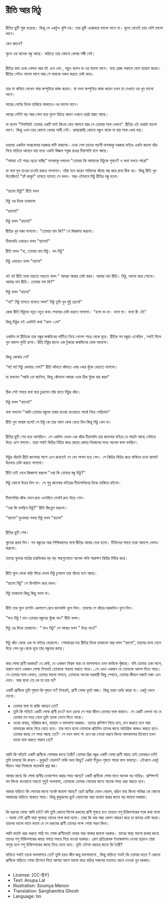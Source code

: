 # রীতি আর মিঠু

##
রীতির ছুটি শুরু হয়েছে। কিন্তু সে একটুও খুশি নয়। তার ছুটি এক্কেবারে ভালো লাগে না। স্কুলে যেতেই তার বেশি ভালো লাগে।

কেন জানো?

স্কুলে ওর অনেক বন্ধু আছে। বাড়িতে তার কোনো খেলার সঙ্গী নেই।

##
রীতির বাবা ওকে খেলনা আর বই এনে দেন , গল্পও বলেন যা ওর ভালো লাগে। বাবা রোজ সকালে যোগ ব্যায়াম করেন। রীতির সেটাও ভালো লাগে আর সে বাবাকে নকল করতে চেষ্টা করে।

##
তার মা কবিতা লেখেন আর কম্পুটারে কাজ করেন। মা যখন কম্পুটারে কাজ করেন তখন তা দেখতে ওর খুব ভালো লাগে।

মায়ের পেটের দিকে তাকিয়ে থাকতেও ওর ভালো লাগে।

মায়ের পেটটা বড় আর গোল হয়ে ফুলে উঠছে কারণ ওখানে ছোট্ট বাচ্চা আছে।

মা বলেন "শিগগিরই তোমার একটি ভাই কিংবা বোন্ আসবে আর সে তোমার সঙ্গে খেলবে". রীতির এই খবরটা ভালো লাগে। কিন্তু এখন তার কোনো খেলার সাথী নেই। কাছাকাছি কোনো বন্ধুও থাকে না যার সঙ্গে খেলা যায়।

##
তারপর একদিন সন্ধেবেলায় দরজার ঘন্টি বাজলো। দেখা গেল তাদের পড়শী দাসকাকু দরজার বাইরে একটা কালো খাঁচা নিয়ে দাড়িয়ে আছেন যার মধ্যে একটা উজ্জল সবুজ রঙের টিয়াপাখি বসে আছে।

“আমরা এই শহর ছেড়ে যাচ্ছি“ দাসকাকু বললেন "তোমরা কি আমাদের মিঠুকে পুষবে? ও কথা বলতে পারে!"

মা বাবা মুখ চাওয়া চাওয়ি করতে লাগলেন। তাঁরা মনে করেন পাখিদের খাঁচায় বন্ধ করে রাখা ঠিক নয়। কিন্তু রীতি খুব উত্তেজিত! "হ্যাঁ কাকু!" হাসতে হাসতে সে বলল। আর এইভাবে মিঠু রীতির বন্ধু হলো।

##
"হ্যালো মিঠু!" রীতি বলল

মিঠু ওর দিকে তাকালো

"হ্যালো!”

মিঠু বলল "হ্যালো!"

রীতির খুব মজা লাগলো। "তোমার নাম কি?“ সে জিজ্ঞাসা করলো।

টিয়াপাখি এবারেও বলল "হ্যালো!"

রীতি বলল "না, তোমার নাম মিঠু। বল মিঠু"

মিঠু এবারেও বলল "হ্যালো"

##
না! না! রীতি মাথা নাড়তে নাড়তে বলল " আমরা আবার চেষ্টা করব। আমার নাম রীতি। মিঠু, ভালো করে শোনো। আমার নাম রীতি। তোমার নাম কি?"

মিঠু বলল "হ্যালো"

"না!” মিঠু হাসতে হাসতে বলল” মিঠু তুমি খুব দুষ্টু ছেলে!”

রোজ রীতি মিঠুকে নতুন নতুন কথা শেখাবার চেষ্টা করতে লাগলো। "বলো বা-বা। বলো মা। বলো রী -তি"

কিন্তু মিঠুর ওই একটাই কথা "হ্যাল -লো"

##
একদিন মা রীতিকে তার বন্ধুর জন্মদিনের পার্টিতে নিয়ে গেলেন শহর থেকে দূরে। রীতির সব বন্ধুরা এসেছিল , সবাই মিলে খুব আনন্দ ফুর্তি হলো। রীতি মিঠুর জন্যে এক টুকরো জন্মদিনের কেক আনলো।

##
কিন্তু কোথায় সে?

“মা! মা! মিঠু কোথায় গেল?" রীতি কাঁদতে কাঁদতে এঘর ওঘর খুঁজে বেড়াতে লাগলো।

মা বললেন "আমি তো জানিনা, কিন্তু কেঁদোনা আমরা ওকে ঠিক খুঁজে বার করব"

##
ঠিক সেই সময়ে বাবা ঘরে ঢুকলেন তাঁর হাতে মিঠুর খাঁচা।

মিঠু বলল "হ্যালো!"

বাবা বললেন "আমি তোমার বন্ধুকে তাজা হাওয়া খাওয়াতে পার্কে নিয়ে গেছিলাম"

রীতি খুব আশ্বস্ত হলো! সে মিঠু কে তার আনা কেক খেতে দিল কিন্তু মিঠু খেল না।

##
রীতির ছুটি শেষ হয়ে আসছিল। সে একদিন দেখল এক ঝাঁক টিয়াপাখি তার জানলার বাইরে যে গাছটা আছে সেটাতে উড়ে এসে বসলো। তারা সবাই কিচির মিচির করে জোরে জোরে নিজেদের মধ্যে অনেক কথা বলছিল।

##
মিঠুর খাঁচাটা রীতি জানলার পাশে এনে রাখতেই সে যেন পাগল হয়ে গেল। সে কিচির মিচির করে লাফিয়ে ডানা ঝাপটে উড়বার চেষ্টা করতে লাগলো।

রীতি তাই দেখে জিজ্ঞাসা করলো "ওরা কি তোমার বন্ধু মিঠু?"

মিঠু কোনো উত্তর দিল না। সে শুধু জানলার বাইরের টিয়াপাখিদের দিকে তাকিয়ে রইলো।

##
টিয়াপাখির ঝাঁক যেমন দ্রুত এসেছিল তেমনি দ্রুত উড়ে গেল।

“ওরা কি বলছিল মিঠু?" রীতি জিগ্গেস করলো।

"হ্যালো” দুঃখভরা গলায় মিঠু বলল "হ্যালো"

##
রীতির ছুটি শেষ।

স্কুলের প্রথম দিন। সব বন্ধুদের আর শিক্ষিকাদের সঙ্গে রীতির আবার দেখা হলো। টিফিনের সময়ে তারা আনন্দে খেলাও করলো।

তাদের স্কুলের মাঠের চারদিকের বড় বড় গাছগুলোতে অনেক পাখি সারাক্ষণ কিচির মিচির করে।

##
রীতি স্কুল থেকে বাড়ি ফিরে দেখল মিঠু চুপচাপ তার খাঁচায় বসে আছে।

“হ্যালো মিঠু" সে ফিসফিস করে বলল।

মিঠু তাকালো কিন্তু কিছু বলল না।

##
রীতি তার স্কুল ব্যাগটা একপাশে রেখে জানলাটা খুলে দিল। তারপর সে খাঁচার দরজাটাও খুলে দিল।

"যাও মিঠু ! যাও তোমার বন্ধুদের খুঁজে নাও" রীতি বলল।

মিঠু ওর দিকে তাকালো। " যাও মিঠু" সে আবার বলল " উড়ে যাও!"

##
মিঠু খাঁচা থেকে এক পা বাইরে বেরোলো। শেষবারের মত রীতির দিকে তাকালো আর বলল "হ্যালো", তারপর ডানা মেলে উড়ে গেল দূর থেকে দূরে তার বন্ধুদের কাছে।

##
কার পোষা প্রাণী দরকার?
যে কেউ, যে একজন বিশ্বস্ত আর যে ভালবাসবে এমন কাউকে খুঁজছে। যদি তোমার একা লাগে, খারাপ লাগে একজন পোষ্য নিশ্চয়ই তোমাকে সাহায্য করতে পারে।..সে এমন একজন যে তোমাকে আনন্দ দিতে পারে। সে তোমার সঙ্গে খেলবে, তোমার ভালো লাগবে, তোমাকে অনেক দরকারী কিছু শেখাবে, তোমার জীবনে মজাই মজা এনে দেবে। আর বলো তো কে তা চায় না?

একটি প্রানীকে তুমি পুষবে কি পুষবে না?
নিশ্চয়ই, প্রাণী পোষা খুবই মজা। কিন্তু তাড়া তাডি করো না। একটু ভেবে দেখো।
- তোমার বাবা মা রাজি আছেন তো?
- তুমি কি সত্যিই একটি পোষা প্রাণী চাও? মনে রেখো সে সারা জীবন তোমার সঙ্গে থাকবে। সে একটি খেলনা নয় যে তোমার মন ভরে গেলে তুমি তাকে ফেলে দিতে পারো।
- ওদের খাবার, পরিষ্কার জল, ব্যায়াম ও ভালবাসা দরকার। তাদের প্রশিক্ষণ দিতে হবে, চান করাতে হবে আর ডাক্তারের কাছে নিয়ে যেতে হবে। তার মানে হলো তোমাকে প্রতিদিন তাদের জন্যে অতিরিক্ত কাজও করতে হবে। তোমার কাছে সে সময় আছে তো?- সে যখন কাদা পা এনে ঘর নোংরা করবে কিংবা আসবাবপত্র চিবোবে তখন তাকে মাফ করতে পারবে তো?

##
আমি কি সত্যিই একটি প্রানীকে পোষবার জন্যে তৈরী?
তোমার প্রিয় বন্ধুর একটি পোষা প্রাণী আছে তাই তোমারও চাই! তুমি ভাবছো কি রাখবে - কুকুর? বেড়াল? নাকি অন্য কিছু? একটা ইঁদুরও পুষতে পারো বলে ভাবছো। এইখানে একটু দাঁড়াও আর নিজেকে কয়েকটা প্রশ্ন কর।

আমার কাছে কি পোষা প্রাণীর দেখাশোনা করার সময় আছে?
একটি প্রানীকে পোষা মানে অনেক বড় দায়িত্ব। প্রশিক্ষণই বল কিংবা খাওয়ানো নয়তো শুধুই ভালবাসা, তোমাকে তোমার পোষ্যের জন্যে অনেক সময় খরচ করতে হবে।

আমার বাড়িতে কি পোষ্যের জন্যে যথেষ্ট জায়গা আছে?
ছোট প্রাণীরা যেমন বেড়াল, রঙিন মাছ কিংবা পাখিরা কে কোনো আকারের বাড়িতে থাকতে পারে। কিন্তু কুকুরদের ছুটে বেড়ানোর আর ব্যায়াম করার জন্যে বড় জায়গা দরকার।

##
কি ধরনের পোষ্য আমি চাই?
যদি তুমি কোনো বিশেষ রকমের প্রাণী পুষতে চাও তাহমে পশু চিকিত্সকের সঙ্গে কথা বলো - অথবা সেই প্রাণী যারা পুষেছে তাদের সঙ্গে কথা বলো। তারা কি খায় আর কেমন আচরণ করে তা জানার চেষ্টা করো। তারপর ভালো ভাবে ভাবো যে সে রকমের প্রাণী তোমার পক্ষে পোষা সম্ভব কিনা।

আমি কতটা খরচ করতে পারি
সব পোষা প্রাণীদেরই খাবার আর থাকার জায়গা দরকার। তাদের স্বাস্থ্য ভালো রাখার জন্যে তাদের পশু চিকিত্সকের কাছে সময়ে সময়ে নিয়ে যাওয়া দরকার। রোগ প্রতিরোধক ইনজেকশন দেওয়া ছাড়াও তারা অসুস্থ হলে পশু চিকিত্সকের কাছে নিয়ে যেতে হবে। তুমি এইসব খরচের জন্যে কি তৈরী?

বাড়িতে সবাই তাকে ভালবাসবে তো?
তুমি হয়ত জীব জন্তু ভালোবাসো , কিন্তু বাড়িতে সবাই কি তোমার মতো ? কোনো প্রানীকে বাড়িতে পোষ্য হিসেবে নিয়ে আসার আগে ভালো করে বাড়ির সকলের মতামত জেনে নেওয়া খুব দরকার।

##
* License: [CC-BY]
* Text: Anupa Lal
* Illustration: Soumya Menon
* Translation: Sanghamitra Ghosh
* Language: bn
